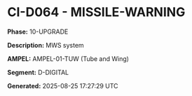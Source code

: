 # CI-D064 - MISSILE-WARNING

**Phase:** 10-UPGRADE

**Description:** MWS system

**AMPEL:** AMPEL-01-TUW (Tube and Wing)

**Segment:** D-DIGITAL

**Generated:** 2025-08-25 17:27:29 UTC
